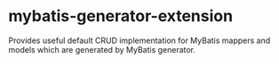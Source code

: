 mybatis-generator-extension
=============
Provides useful default CRUD implementation for MyBatis mappers and models which are generated by MyBatis generator.
